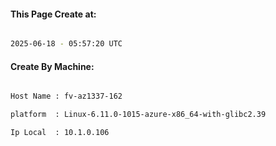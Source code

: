 
   
#### This Page Create at:

```bash

2025-06-18 - 05:57:20 UTC

```

#### Create By Machine:

```bash

Host Name : fv-az1337-162

platform  : Linux-6.11.0-1015-azure-x86_64-with-glibc2.39

Ip Local  : 10.1.0.106

```

